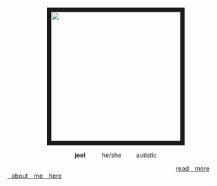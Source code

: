 <p align="center">
<img src=https://cdn.discordapp.com/attachments/785477095903461387/1204927529270513725/1958844_2ce7d685959bfd7cc7825766c31bc051.png?ex=65d68335&is=65c40e35&hm=4c3709696ce7855b3161bf48456607885052c61c4c4cc370fa8aa59afdef5bb4&=65d680ee&is=65c40bee&hm=420ed016b9fa00b7d3d791c79c7f8435d50f490550a87159d5ec2c78098bf782&" width="300" height="300" border="10"/>
</p>

<p align="center">
<b>joel</b> ⠀⠀⠀ he/she⠀⠀ ⠀autistic  

   ⠀⠀⠀  ⠀⠀⠀  ⠀⠀⠀  ⠀⠀⠀  ⠀⠀⠀  ⠀⠀⠀  ⠀⠀⠀  ⠀⠀⠀  ⠀⠀⠀  ⠀⠀⠀  ⠀⠀⠀  ⠀[read ⠀more ⠀about ⠀me ⠀here](https://rentry.co/BILLYLOOMlS)

